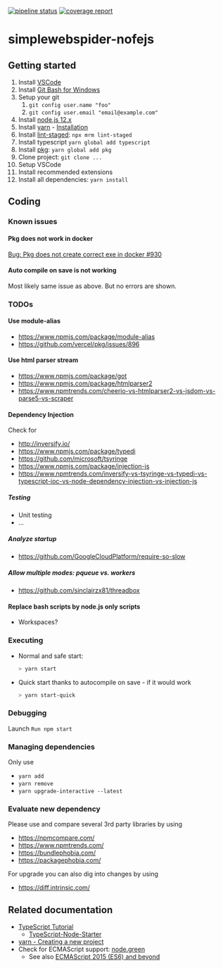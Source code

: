[![pipeline status](https://gitlab.com/Lepardo/simplewebspider-nodejs/badges/master/pipeline.svg)](https://gitlab.com/Lepardo/simplewebspider-nodejs/-/commits/master) [![coverage report](https://gitlab.com/Lepardo/simplewebspider-nodejs/badges/master/coverage.svg)](https://gitlab.com/Lepardo/simplewebspider-nodejs/-/commits/master)

# simplewebspider-nofejs

## Getting started

1. Install [VSCode](https://code.visualstudio.com/)
2. Install [Git Bash for Windows](https://gitforwindows.org/)
3. Setup your git
   1. `git config user.name "foo"`
   2. `git config user.email "email@example.com"`
4. Install [node.js 12.x](https://nodejs.org/)
5. Install [yarn](https://yarnpkg.com/) - [Installation](https://classic.yarnpkg.com/en/docs/install/#windows-stable)
6. Install [lint-staged](https://github.com/okonet/lint-staged): `npx mrm lint-staged`
7. Install typescript `yarn global add typescript`
8. Install [pkg](https://www.npmjs.com/package/pkg): `yarn global add pkg`
9.  Clone project: `git clone ...`
10. Setup VSCode
   1. Install recommended extensions
   2. Install all dependencies: `yarn install`

## Coding

### Known issues

#### Pkg does not work in docker

[Bug: Pkg does not create correct exe in docker #930](https://github.com/vercel/pkg/issues/930)

#### Auto compile on save is not working

Most likely same issue as above. But no errors are shown.

### TODOs

#### Use module-alias

* <https://www.npmjs.com/package/module-alias>
* <https://github.com/vercel/pkg/issues/896>

#### Use html parser stream

* <https://www.npmjs.com/package/got>
* <https://www.npmjs.com/package/htmlparser2>
* <https://www.npmtrends.com/cheerio-vs-htmlparser2-vs-jsdom-vs-parse5-vs-scraper>

#### Dependency Injection

Check for

* <http://inversify.io/>
* <https://www.npmjs.com/package/typedi>
* <https://github.com/microsoft/tsyringe>
* <https://www.npmjs.com/package/injection-js>
* <https://www.npmtrends.com/inversify-vs-tsyringe-vs-typedi-vs-typescript-ioc-vs-node-dependency-injection-vs-injection-js>

##### Testing

* Unit testing
* ...

##### Analyze startup

* <https://github.com/GoogleCloudPlatform/require-so-slow>

##### Allow multiple modes: pqueue vs. workers

* <https://github.com/sinclairzx81/threadbox>

#### Replace bash scripts by node.js only scripts

* Workspaces?

### Executing

* Normal and safe start:

   ```sh
   > yarn start
   ```

* Quick start thanks to autocompile on save - if it would work

   ```sh
   > yarn start-quick
   ```

### Debugging

Launch `Run npm start`

### Managing dependencies

Only use

* `yarn add`
* `yarn remove`
* `yarn upgrade-interactive --latest`

### Evaluate new dependency

Please use and compare several 3rd party libraries by using

* <https://npmcompare.com/>
* <https://www.npmtrends.com/>
* <https://bundlephobia.com/>
* <https://packagephobia.com/>

For upgrade you can also dig into changes by using

* <https://diff.intrinsic.com/>

## Related documentation

* [TypeScript Tutorial](https://www.typescriptlang.org/docs/tutorial.html)
  * [TypeScript-Node-Starter](https://github.com/microsoft/TypeScript-Node-Starter/blob/master/README.md)
* [yarn - Creating a new project](https://classic.yarnpkg.com/en/docs/creating-a-project/)
* Check for ECMAScript support: [node.green](https://node.green/)
  * See also [ECMAScript 2015 (ES6) and beyond](https://nodejs.org/en/docs/es6/)
